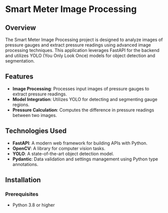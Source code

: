 # Smart Meter Image Processing

## Overview
The Smart Meter Image Processing project is designed to analyze images of pressure gauges and extract pressure readings using advanced image processing techniques. This application leverages FastAPI for the backend and utilizes YOLO (You Only Look Once) models for object detection and segmentation.

## Features
- **Image Processing**: Processes input images of pressure gauges to extract pressure readings.
- **Model Integration**: Utilizes YOLO for detecting and segmenting gauge regions.
- **Pressure Calculation**: Computes the difference in pressure readings between two images.

## Technologies Used
- **FastAPI**: A modern web framework for building APIs with Python.
- **OpenCV**: A library for computer vision tasks.
- **YOLO**: A state-of-the-art object detection model.
- **Pydantic**: Data validation and settings management using Python type annotations.

## Installation

### Prerequisites
- Python 3.8 or higher
